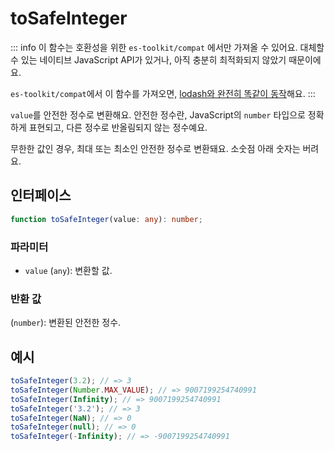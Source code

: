 # toSafeInteger

::: info
이 함수는 호환성을 위한 `es-toolkit/compat` 에서만 가져올 수 있어요. 대체할 수 있는 네이티브 JavaScript API가 있거나, 아직 충분히 최적화되지 않았기 때문이에요.

`es-toolkit/compat`에서 이 함수를 가져오면, [lodash와 완전히 똑같이 동작](../../../compatibility.md)해요.
:::

`value`를 안전한 정수로 변환해요. 안전한 정수란, JavaScript의 `number` 타입으로 정확하게 표현되고, 다른 정수로 반올림되지 않는 정수예요.

무한한 값인 경우, 최대 또는 최소인 안전한 정수로 변환돼요. 소숫점 아래 숫자는 버려요.

## 인터페이스

```typescript
function toSafeInteger(value: any): number;
```

### 파라미터

- `value` (`any`): 변환할 값.

### 반환 값

(`number`): 변환된 안전한 정수.

## 예시

```typescript
toSafeInteger(3.2); // => 3
toSafeInteger(Number.MAX_VALUE); // => 9007199254740991
toSafeInteger(Infinity); // => 9007199254740991
toSafeInteger('3.2'); // => 3
toSafeInteger(NaN); // => 0
toSafeInteger(null); // => 0
toSafeInteger(-Infinity); // => -9007199254740991
```
